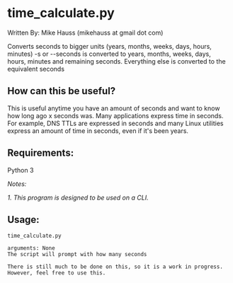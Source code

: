# time_calculate.py

Written By: Mike Hauss (mikehauss at gmail dot com)

Converts seconds to bigger units (years, months, weeks, days, hours, minutes)
-s or --seconds is converted to years, months, weeks, days, hours, minutes and remaining seconds.
Everything else is converted to the equivalent seconds

## How can this be useful?
This is useful anytime you have an amount of seconds and want to know how long ago x seconds was.  Many applications express time in seconds.  For example, DNS TTLs are expressed in seconds and many Linux utilities express an amount of time in seconds, even if it's been years.

## Requirements:
Python 3

_Notes:_ 

_1. This program is designed to be used on a CLI._

## Usage:
```
time_calculate.py

arguments: None
The script will prompt with how many seconds

There is still much to be done on this, so it is a work in progress.  However, feel free to use this.
```
